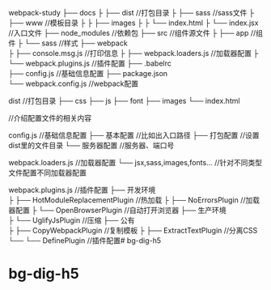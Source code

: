 
webpack-study
├── docs
├   ├── dist    					//打包目录
├   ├── sass    					//sass文件
├   ├── www     					//模板目录
├   ├    ├── images	
├   ├    └── index.html	
├   └── index.jsx     				//入口文件
├── node_modules					//依赖包
├── src								//组件源文件
├   ├── app 						//组件
├   └── sass 						//样式
├── webpack 						
├   ├── console.msg.js          	//打印信息
├   ├── webpack.loaders.js 			//加载器配置
├   └── webpack.plugins.js 			//插件配置
├── .babelrc	
├── config.js 						//基础信息配置
├── package.json	
└── webpack.config.js   			//webpack配置
	
dist								//打包目录
├── css
├── js
├── font
├── images
└── index.html

//介绍配置文件的相关内容

config.js 							//基础信息配置
├── 基本配置						//比如出入口路径
├── 打包配置						//设置dist里的文件目录
└── 服务器配置						//服务器、端口号
	
webpack.loaders.js   				//加载器配置
└── jsx,sass,images,fonts...		//针对不同类型文件配置不同加载器配置
	
webpack.plugins.js  				//插件配置
├── 开发环境				
├   ├── HotModuleReplacementPlugin 	//热加载
├   ├── NoErrorsPlugin 				//加载器配置
├   └── OpenBrowserPlugin			//自动打开浏览器
├── 生产环境						
├   └── UglifyJsPlugin				//压缩
├── 公有							
├   ├── CopyWebpackPlugin       	//复制模板
├   ├── ExtractTextPlugin       	//分离CSS
└── └── DefinePlugin				//插件配置# bg-dig-h5
# bg-dig-h5
